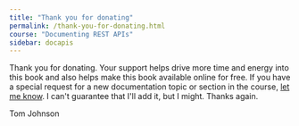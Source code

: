 ```yaml
---
title: "Thank you for donating"
permalink: /thank-you-for-donating.html
course: "Documenting REST APIs"
sidebar: docapis
---
```


Thank you for donating. Your support helps drive more time and energy into this book and also helps make this book available online for free. If you have a special request for a new documentation topic or section in the course, [let me know](contact.html). I can't guarantee that I'll add it, but I might. Thanks again.

Tom Johnson
